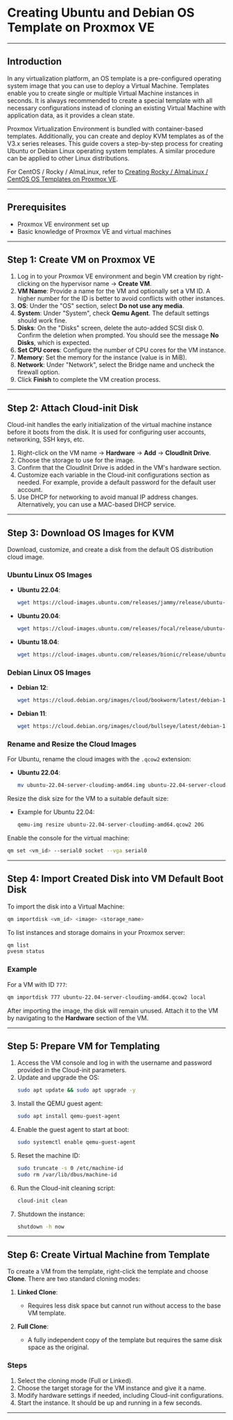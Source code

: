 # Creating Ubuntu and Debian OS Template on Proxmox VE

---

## Introduction

In any virtualization platform, an OS template is a pre-configured operating system image that you can use to deploy a Virtual Machine. Templates enable you to create single or multiple Virtual Machine instances in seconds. It is always recommended to create a special template with all necessary configurations instead of cloning an existing Virtual Machine with application data, as it provides a clean state.

Proxmox Virtualization Environment is bundled with container-based templates. Additionally, you can create and deploy KVM templates as of the V3.x series releases. This guide covers a step-by-step process for creating Ubuntu or Debian Linux operating system templates. A similar procedure can be applied to other Linux distributions.

For CentOS / Rocky / AlmaLinux, refer to [Creating Rocky / AlmaLinux / CentOS OS Templates on Proxmox VE](#).

---

## Prerequisites

- Proxmox VE environment set up
- Basic knowledge of Proxmox VE and virtual machines

---

## Step 1: Create VM on Proxmox VE

1. Log in to your Proxmox VE environment and begin VM creation by right-clicking on the hypervisor name → **Create VM**.
2. **VM Name**: Provide a name for the VM and optionally set a VM ID. A higher number for the ID is better to avoid conflicts with other instances.
3. **OS**: Under the "OS" section, select **Do not use any media**.
4. **System**: Under "System", check **Qemu Agent**. The default settings should work fine.
5. **Disks**: On the "Disks" screen, delete the auto-added SCSI disk 0. Confirm the deletion when prompted. You should see the message **No Disks**, which is expected.
6. **Set CPU cores**: Configure the number of CPU cores for the VM instance.
7. **Memory**: Set the memory for the instance (value is in MiB).
8. **Network**: Under "Network", select the Bridge name and uncheck the firewall option.
9. Click **Finish** to complete the VM creation process.

---

## Step 2: Attach Cloud-init Disk

Cloud-init handles the early initialization of the virtual machine instance before it boots from the disk. It is used for configuring user accounts, networking, SSH keys, etc.

1. Right-click on the VM name → **Hardware** → **Add** → **CloudInit Drive**.
2. Choose the storage to use for the image.
3. Confirm that the CloudInit Drive is added in the VM's hardware section.
4. Customize each variable in the Cloud-init configurations section as needed. For example, provide a default password for the default user account.
5. Use DHCP for networking to avoid manual IP address changes. Alternatively, you can use a MAC-based DHCP service.

---

## Step 3: Download OS Images for KVM

Download, customize, and create a disk from the default OS distribution cloud image.

### Ubuntu Linux OS Images

- **Ubuntu 22.04**:  
   ```bash
   wget https://cloud-images.ubuntu.com/releases/jammy/release/ubuntu-22.04-server-cloudimg-amd64.img
   ```

- **Ubuntu 20.04**:  
   ```bash
   wget https://cloud-images.ubuntu.com/releases/focal/release/ubuntu-20.04-server-cloudimg-amd64.img
   ```

- **Ubuntu 18.04**:  
   ```bash
   wget https://cloud-images.ubuntu.com/releases/bionic/release/ubuntu-18.04-server-cloudimg-amd64.img
   ```

### Debian Linux OS Images

- **Debian 12**:  
   ```bash
   wget https://cloud.debian.org/images/cloud/bookworm/latest/debian-12-generic-amd64.qcow2
   ```

- **Debian 11**:  
   ```bash
   wget https://cloud.debian.org/images/cloud/bullseye/latest/debian-11-generic-amd64.qcow2
   ```

### Rename and Resize the Cloud Images

For Ubuntu, rename the cloud images with the `.qcow2` extension:

- **Ubuntu 22.04**:  
   ```bash
   mv ubuntu-22.04-server-cloudimg-amd64.img ubuntu-22.04-server-cloudimg-amd64.qcow2
   ```

Resize the disk size for the VM to a suitable default size:

- Example for Ubuntu 22.04:  
   ```bash
   qemu-img resize ubuntu-22.04-server-cloudimg-amd64.qcow2 20G
   ```

Enable the console for the virtual machine:

```bash
qm set <vm_id> --serial0 socket --vga serial0
```

---

## Step 4: Import Created Disk into VM Default Boot Disk

To import the disk into a Virtual Machine:

```bash
qm importdisk <vm_id> <image> <storage_name>
```

To list instances and storage domains in your Proxmox server:

```bash
qm list
pvesm status
```

### Example

For a VM with ID `777`:

```bash
qm importdisk 777 ubuntu-22.04-server-cloudimg-amd64.qcow2 local
```

After importing the image, the disk will remain unused. Attach it to the VM by navigating to the **Hardware** section of the VM.

---

## Step 5: Prepare VM for Templating

1. Access the VM console and log in with the username and password provided in the Cloud-init parameters.
2. Update and upgrade the OS:
   ```bash
   sudo apt update && sudo apt upgrade -y
   ```
3. Install the QEMU guest agent:
   ```bash
   sudo apt install qemu-guest-agent
   ```
4. Enable the guest agent to start at boot:
   ```bash
   sudo systemctl enable qemu-guest-agent
   ```
5. Reset the machine ID:
   ```bash
   sudo truncate -s 0 /etc/machine-id
   sudo rm /var/lib/dbus/machine-id
   ```
6. Run the Cloud-init cleaning script:
   ```bash
   cloud-init clean
   ```
7. Shutdown the instance:
   ```bash
   shutdown -h now
   ```

---

## Step 6: Create Virtual Machine from Template

To create a VM from the template, right-click the template and choose **Clone**. There are two standard cloning modes:

1. **Linked Clone**:  
   - Requires less disk space but cannot run without access to the base VM template.

2. **Full Clone**:  
   - A fully independent copy of the template but requires the same disk space as the original.

### Steps

1. Select the cloning mode (Full or Linked).
2. Choose the target storage for the VM instance and give it a name.
3. Modify hardware settings if needed, including Cloud-init configurations.
4. Start the instance. It should be up and running in a few seconds.

---

